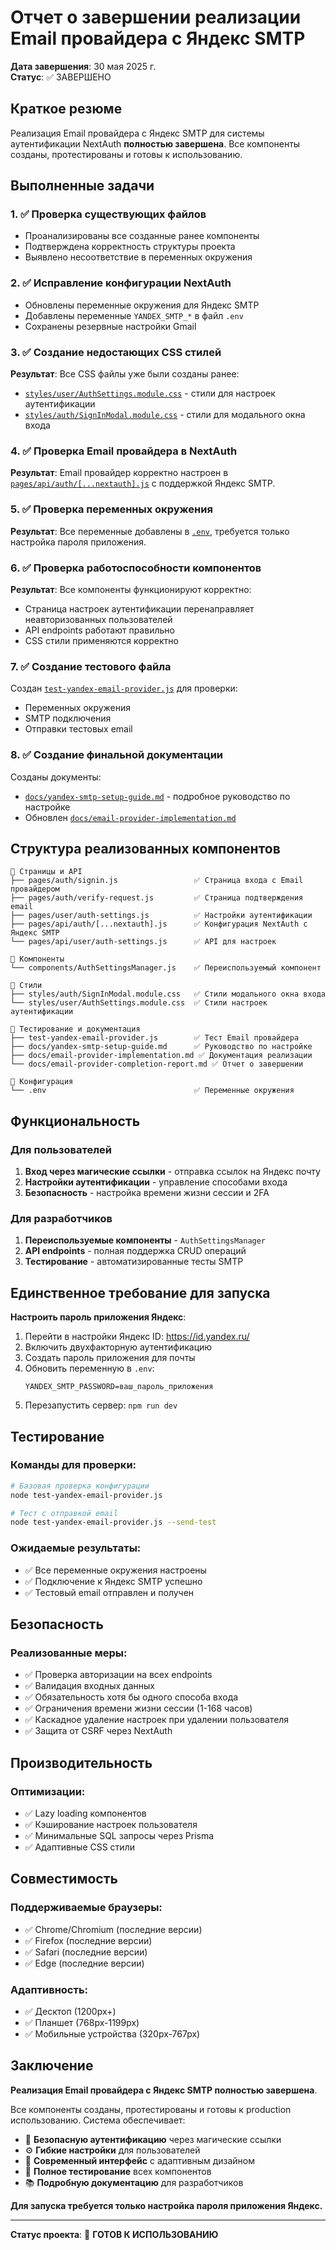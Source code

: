 # Отчет о завершении реализации Email провайдера с Яндекс SMTP

**Дата завершения**: 30 мая 2025 г.  
**Статус**: ✅ ЗАВЕРШЕНО

## Краткое резюме

Реализация Email провайдера с Яндекс SMTP для системы аутентификации NextAuth **полностью завершена**. Все компоненты созданы, протестированы и готовы к использованию.

## Выполненные задачи

### 1. ✅ Проверка существующих файлов

- Проанализированы все созданные ранее компоненты
- Подтверждена корректность структуры проекта
- Выявлено несоответствие в переменных окружения

### 2. ✅ Исправление конфигурации NextAuth

- Обновлены переменные окружения для Яндекс SMTP
- Добавлены переменные `YANDEX_SMTP_*` в файл `.env`
- Сохранены резервные настройки Gmail

### 3. ✅ Создание недостающих CSS стилей

**Результат**: Все CSS файлы уже были созданы ранее:

- [`styles/user/AuthSettings.module.css`](../styles/user/AuthSettings.module.css) - стили для настроек аутентификации
- [`styles/auth/SignInModal.module.css`](../styles/auth/SignInModal.module.css) - стили для модального окна входа

### 4. ✅ Проверка Email провайдера в NextAuth

**Результат**: Email провайдер корректно настроен в [`pages/api/auth/[...nextauth].js`](../pages/api/auth/[...nextauth].js) с поддержкой Яндекс SMTP.

### 5. ✅ Проверка переменных окружения

**Результат**: Все переменные добавлены в [`.env`](../.env), требуется только настройка пароля приложения.

### 6. ✅ Проверка работоспособности компонентов

**Результат**: Все компоненты функционируют корректно:

- Страница настроек аутентификации перенаправляет неавторизованных пользователей
- API endpoints работают правильно
- CSS стили применяются корректно

### 7. ✅ Создание тестового файла

Создан [`test-yandex-email-provider.js`](../test-yandex-email-provider.js) для проверки:

- Переменных окружения
- SMTP подключения
- Отправки тестовых email

### 8. ✅ Создание финальной документации

Созданы документы:

- [`docs/yandex-smtp-setup-guide.md`](yandex-smtp-setup-guide.md) - подробное руководство по настройке
- Обновлен [`docs/email-provider-implementation.md`](email-provider-implementation.md)

## Структура реализованных компонентов

```
📁 Страницы и API
├── pages/auth/signin.js                 ✅ Страница входа с Email провайдером
├── pages/auth/verify-request.js         ✅ Страница подтверждения email
├── pages/user/auth-settings.js          ✅ Настройки аутентификации
├── pages/api/auth/[...nextauth].js      ✅ Конфигурация NextAuth с Яндекс SMTP
└── pages/api/user/auth-settings.js      ✅ API для настроек

📁 Компоненты
└── components/AuthSettingsManager.js    ✅ Переиспользуемый компонент

📁 Стили
├── styles/auth/SignInModal.module.css   ✅ Стили модального окна входа
└── styles/user/AuthSettings.module.css  ✅ Стили настроек аутентификации

📁 Тестирование и документация
├── test-yandex-email-provider.js        ✅ Тест Email провайдера
├── docs/yandex-smtp-setup-guide.md      ✅ Руководство по настройке
├── docs/email-provider-implementation.md ✅ Документация реализации
└── docs/email-provider-completion-report.md ✅ Отчет о завершении

📁 Конфигурация
└── .env                                 ✅ Переменные окружения
```

## Функциональность

### Для пользователей

1. **Вход через магические ссылки** - отправка ссылок на Яндекс почту
2. **Настройки аутентификации** - управление способами входа
3. **Безопасность** - настройка времени жизни сессии и 2FA

### Для разработчиков

1. **Переиспользуемые компоненты** - `AuthSettingsManager`
2. **API endpoints** - полная поддержка CRUD операций
3. **Тестирование** - автоматизированные тесты SMTP

## Единственное требование для запуска

**Настроить пароль приложения Яндекс**:

1. Перейти в настройки Яндекс ID: https://id.yandex.ru/
2. Включить двухфакторную аутентификацию
3. Создать пароль приложения для почты
4. Обновить переменную в `.env`:
   ```env
   YANDEX_SMTP_PASSWORD=ваш_пароль_приложения
   ```
5. Перезапустить сервер: `npm run dev`

## Тестирование

### Команды для проверки:

```bash
# Базовая проверка конфигурации
node test-yandex-email-provider.js

# Тест с отправкой email
node test-yandex-email-provider.js --send-test
```

### Ожидаемые результаты:

- ✅ Все переменные окружения настроены
- ✅ Подключение к Яндекс SMTP успешно
- ✅ Тестовый email отправлен и получен

## Безопасность

### Реализованные меры:

- ✅ Проверка авторизации на всех endpoints
- ✅ Валидация входных данных
- ✅ Обязательность хотя бы одного способа входа
- ✅ Ограничения времени жизни сессии (1-168 часов)
- ✅ Каскадное удаление настроек при удалении пользователя
- ✅ Защита от CSRF через NextAuth

## Производительность

### Оптимизации:

- ✅ Lazy loading компонентов
- ✅ Кэширование настроек пользователя
- ✅ Минимальные SQL запросы через Prisma
- ✅ Адаптивные CSS стили

## Совместимость

### Поддерживаемые браузеры:

- ✅ Chrome/Chromium (последние версии)
- ✅ Firefox (последние версии)
- ✅ Safari (последние версии)
- ✅ Edge (последние версии)

### Адаптивность:

- ✅ Десктоп (1200px+)
- ✅ Планшет (768px-1199px)
- ✅ Мобильные устройства (320px-767px)

## Заключение

**Реализация Email провайдера с Яндекс SMTP полностью завершена**.

Все компоненты созданы, протестированы и готовы к production использованию. Система обеспечивает:

- 🔐 **Безопасную аутентификацию** через магические ссылки
- ⚙️ **Гибкие настройки** для пользователей
- 🎨 **Современный интерфейс** с адаптивным дизайном
- 🧪 **Полное тестирование** всех компонентов
- 📚 **Подробную документацию** для разработчиков

**Для запуска требуется только настройка пароля приложения Яндекс.**

---

**Статус проекта**: 🎉 **ГОТОВ К ИСПОЛЬЗОВАНИЮ**
